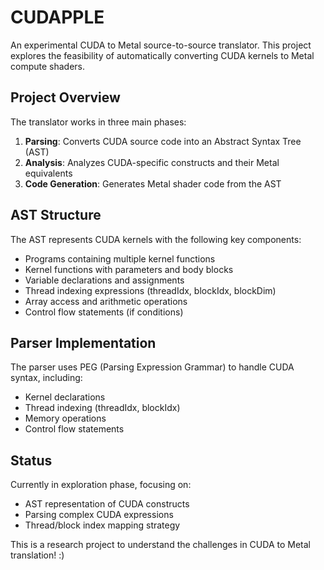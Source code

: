 # CUDAPPLE

An experimental CUDA to Metal source-to-source translator. This project explores the feasibility of automatically converting CUDA kernels to Metal compute shaders.

## Project Overview

The translator works in three main phases:

1. **Parsing**: Converts CUDA source code into an Abstract Syntax Tree (AST)
2. **Analysis**: Analyzes CUDA-specific constructs and their Metal equivalents
3. **Code Generation**: Generates Metal shader code from the AST

## AST Structure

The AST represents CUDA kernels with the following key components:

- Programs containing multiple kernel functions
- Kernel functions with parameters and body blocks
- Variable declarations and assignments
- Thread indexing expressions (threadIdx, blockIdx, blockDim)
- Array access and arithmetic operations
- Control flow statements (if conditions)

## Parser Implementation

The parser uses PEG (Parsing Expression Grammar) to handle CUDA syntax, including:

- Kernel declarations
- Thread indexing (threadIdx, blockIdx)
- Memory operations
- Control flow statements

## Status

Currently in exploration phase, focusing on:

- AST representation of CUDA constructs
- Parsing complex CUDA expressions
- Thread/block index mapping strategy

This is a research project to understand the challenges in CUDA to Metal translation! :)

